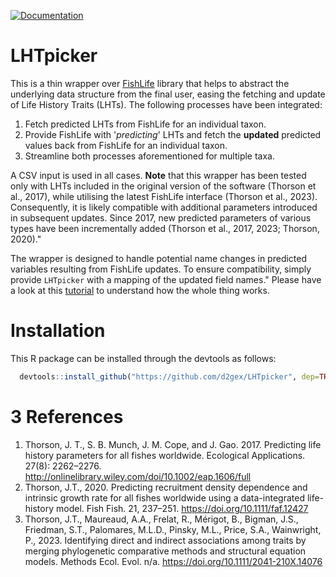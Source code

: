 [![Documentation](https://img.shields.io/badge/documentation-LHTpicker-orange.svg?colorB=E91E63)](https://github.com/d2gex/LHTpicker)

# LHTpicker
This is a thin wrapper over [FishLife](https://github.com/James-Thorson-NOAA/FishLife) library that helps to abstract 
the underlying data structure from the final user, easing the fetching and update of Life History Traits (LHTs). 
The following processes have been integrated:

1. Fetch predicted LHTs from FishLife for an individual taxon.
2. Provide FishLife with '*predicting*' LHTs and fetch the **updated** predicted values back from FishLife 
for an individual taxon.
3. Streamline both processes aforementioned for multiple taxa.

A CSV input is used in all cases. **Note** that this wrapper has been tested only with LHTs included 
in the original version of the software (Thorson et al., 2017), while utilising the latest FishLife interface 
(Thorson et al., 2023). Consequently, it is likely compatible with additional parameters introduced in subsequent updates. 
Since 2017, new predicted parameters of various types have been incrementally added (Thorson et al., 2017, 2023; Thorson, 2020)."

The wrapper is designed to handle potential name changes in predicted variables resulting from FishLife updates. 
To ensure compatibility, simply provide `LHTpicker` with a mapping of the updated field names." Please have a look at 
this [tutorial](https://d2gex.github.io/LHTpicker/articles/tutorial.html) to understand how the whole thing works.

# Installation
This R package can be installed through the devtools as follows:
```r 
  devtools::install_github("https://github.com/d2gex/LHTpicker", dep=TRUE)
```

# 3 References

1. Thorson, J. T., S. B. Munch, J. M. Cope, and J. Gao. 2017. Predicting life history parameters for all fishes worldwide. Ecological Applications. 27(8): 2262–2276. http://onlinelibrary.wiley.com/doi/10.1002/eap.1606/full
2. Thorson, J.T., 2020. Predicting recruitment density dependence and intrinsic growth rate for all fishes worldwide using a data-integrated life-history model. Fish Fish. 21, 237–251. https://doi.org/10.1111/faf.12427
3. Thorson, J.T., Maureaud, A.A., Frelat, R., Mérigot, B., Bigman, J.S., Friedman, S.T., Palomares, M.L.D., Pinsky, M.L., Price, S.A., Wainwright, P., 2023. Identifying direct and indirect associations among traits by merging phylogenetic comparative methods and structural equation models. Methods Ecol. Evol. n/a. https://doi.org/10.1111/2041-210X.14076